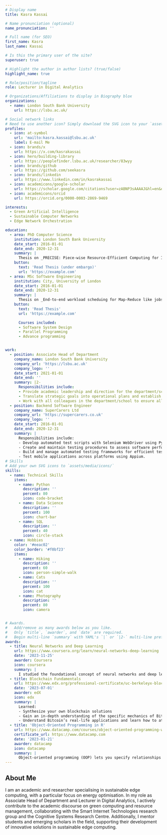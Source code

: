 ```yaml
---
# Display name
title: Kasra Kassai

# Name pronunciation (optional)
name_pronunciation: ''

# Full name (for SEO)
first_name: Kasra
last_name: Kassai

# Is this the primary user of the site?
superuser: true

# Highlight the author in author lists? (true/false)
highlight_name: true

# Role/position/tagline
role: Lecturer in Digital Analytics

# Organizations/Affiliations to display in Biography blox
organizations:
  - name: London South Bank University
    url: https://lsbu.ac.uk/

# Social network links
# Need to use another icon? Simply download the SVG icon to your `assets/media/icons/` folder.
profiles:
  - icon: at-symbol
    url: 'mailto:kasra.kassai@lsbu.ac.uk'
    label: E-mail Me
  - icon: brands/x
    url: https://x.com/kasrakassai
  - icon: hero/building-library
    url: https://peoplefinder.lsbu.ac.uk/researcher/83wyy
  - icon: brands/github
    url: https://github.com/seekasra
  - icon: brands/linkedin
    url: https://www.linkedin.com/in/kasrakassai
  - icon: academicons/google-scholar
    url: https://scholar.google.com/citations?user=zABNP3sAAAAJ&hl=en&oi=ao
  - icon: academicons/orcid
    url: https://orcid.org/0000-0003-2869-9469

interests:
  - Green Artificial Intelligence
  - Sustainable Computer Networks
  - Edge Network Orchestration

education:
  - area: PhD Computer Science
    institution: London South Bank University
    date_start: 2016-01-01
    date_end: 2020-12-31
    summary: |
      Thesis on _PRECISE: Piece-wise Resource-Efficient Computing for Intelligent Sustainable Edge_. Supervised by Professor Tasos Dagiuklas. Presented papers at 5 conferences with the contributions being published in Journal of Communication.
    button:
      text: 'Read Thesis (under embargo)'
      url: 'https://example.com'
  - area: MSc Software Engineering
    institution: City, University of London
    date_start: 2016-01-01
    date_end: 2020-12-31
    summary: |
      Thesis on _End-to-end workload scheduing for Map-Reduce like jobs_. Supervised by Professor George Spanoudakis and Dr Evangelia Kalyvianaki.
    button:
      text: 'Read Thesis'
      url: 'https://example.com'

      Courses included:
      - Software System Design
      - Parallel Programming
      - Advance programming


work:
  - position: Associate Head of Department
    company_name: London South Bank University
    company_url: 'https://lsbu.ac.uk'
    company_logo: ''
    date_start: 2021-01-01
    date_end: ''
    summary: |2-
      Responsibilities include:
      - Provide academic leadership and direction for the department/school ensuring the department/school maintains the highest possible standards in research and teaching
      - Translate strategic goals into operational plans and establish and lead a management team to implement these operational plans
      - Work with all colleagues in the department/school to ensure all academic staff are well managed and motivated and have opportunities for career development
  - position: Backend Software Engineer
    company_name: SuperCarers Ltd
    company_url: 'https://supercarers.co.uk'
    company_logo: ''
    date_start: 2016-01-01
    date_end: 2020-12-31
    summary: |
      Responsibilities include:
      - Develop automated test scripts with Selenium WebDriver using Python.
      - Create and maintain testing procedures to assess software performance and functionality.
      - Build and manage automated testing frameworks for efficient test execution. 
      - Test mobile applications across platforms using Appium.
# Skills
# Add your own SVG icons to `assets/media/icons/`
skills:
  - name: Technical Skills
    items:
      - name: Python
        description: ''
        percent: 80
        icon: code-bracket
      - name: Data Science
        description: ''
        percent: 100
        icon: chart-bar
      - name: SQL
        description: ''
        percent: 40
        icon: circle-stack
  - name: Hobbies
    color: '#eeac02'
    color_border: '#f0bf23'
    items:
      - name: Hiking
        description: ''
        percent: 60
        icon: person-simple-walk
      - name: Cats
        description: ''
        percent: 100
        icon: cat
      - name: Photography
        description: ''
        percent: 80
        icon: camera


# Awards.
#   Add/remove as many awards below as you like.
#   Only `title`, `awarder`, and `date` are required.
#   Begin multi-line `summary` with YAML's `|` or `|2-` multi-line prefix and indent 2 spaces below.
awards:
  - title: Neural Networks and Deep Learning
    url: https://www.coursera.org/learn/neural-networks-deep-learning
    date: '2023-11-25'
    awarder: Coursera
    icon: coursera
    summary: |
      I studied the foundational concept of neural networks and deep learning. By the end, I was familiar with the significant technological trends driving the rise of deep learning; build, train, and apply fully connected deep neural networks; implement efficient (vectorized) neural networks; identify key parameters in a neural network’s architecture; and apply deep learning to your own applications.
  - title: Blockchain Fundamentals
    url: https://www.edx.org/professional-certificate/uc-berkeleyx-blockchain-fundamentals
    date: '2023-07-01'
    awarder: edX
    icon: edx
    summary: |
      Learned:
      - Synthesize your own blockchain solutions
      - Gain an in-depth understanding of the specific mechanics of Bitcoin
      - Understand Bitcoin’s real-life applications and learn how to attack and destroy Bitcoin, Ethereum, smart contracts and Dapps, and alternatives to Bitcoin’s Proof-of-Work consensus algorithm
  - title: 'Object-Oriented Programming in R'
    url: https://www.datacamp.com/courses/object-oriented-programming-with-s3-and-r6-in-r
    certificate_url: https://www.datacamp.com
    date: '2023-01-21'
    awarder: datacamp
    icon: datacamp
    summary: |
      Object-oriented programming (OOP) lets you specify relationships between functions and the objects that they can act on, helping you manage complexity in your code. This is an intermediate level course, providing an introduction to OOP, using the S3 and R6 systems. S3 is a great day-to-day R programming tool that simplifies some of the functions that you write. R6 is especially useful for industry-specific analyses, working with web APIs, and building GUIs.
---
```


## About Me

I am an academic and researcher specialising in sustainable edge computing, with a particular focus on energy optimisation. In my role as Associate Head of Department and Lecturer in Digital Analytics, I actively contribute to the academic discourse on green computing and resource management, collaborating with the Smart Internet Technologies research group and the Cognitive Systems Research Centre. Additionally, I mentor students and emerging scholars in the field, supporting their development of innovative solutions in sustainable edge computing.